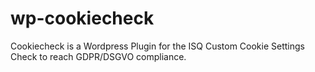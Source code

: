 # wp-cookiecheck
Cookiecheck is a Wordpress Plugin for the ISQ Custom Cookie Settings Check to reach GDPR/DSGVO compliance.
